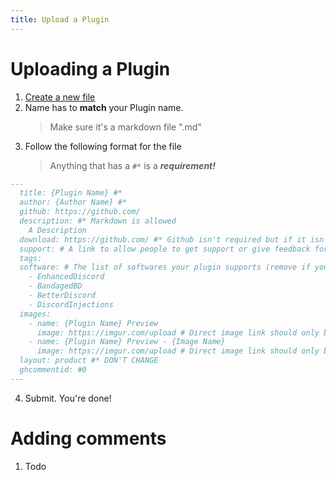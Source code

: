 ```yaml
---
title: Upload a Plugin
---
```

# Uploading a Plugin

1. [Create a new file](https://github.com/MrRobotjs/BetterDocs/new/gh-pages/_Plugins)
2. Name has to **match** your Plugin name. 
    > Make sure it's a markdown file ".md"
3. Follow the following format for the file
    > Anything that has a ```#*``` is a ***requirement!***
```md
---
  title: {Plugin Name} #*
  author: {Author Name} #*
  github: https://github.com/
  description: #* Markdown is allowed
    A Description
  download: https://github.com/ #* Github isn't required but if it isn't used then further inspection will happen
  support: # A link to allow people to get support or give feedback for the Plugin
  tags:
  software: # The list of softwares your plugin supports (remove if you don't support it)
    - EnhancedDiscord
    - BandagedBD
    - BetterDiscord
    - DiscordInjections
  images:
    - name: {Plugin Name} Preview
      image: https://imgur.com/upload # Direct image link should only be used here. Imgur isn't required but if it isn't used then further inspection will happen
    - name: {Plugin Name} Preview - {Image Name}
      image: https://imgur.com/upload # Direct image link should only be used here. Imgur isn't required but if it isn't used then further inspection will happen
  layout: product #* DON'T CHANGE
  ghcommentid: #0
---
```
  4. Submit. You're done!

# Adding comments

  1. Todo
